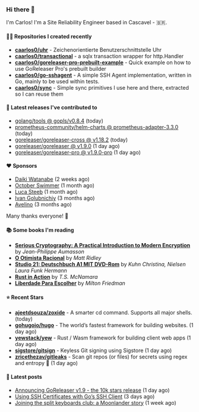 ### Hi there 👋

I'm Carlos! I'm a Site Reliability Engineer based in Cascavel - 🇧🇷.

#### 👨‍💻 Repositories I created recently
- **[caarlos0/uhr](https://github.com/caarlos0/uhr)** - Zeichenorientierte Benutzerschnittstelle Uhr
- **[caarlos0/transactional](https://github.com/caarlos0/transactional)** - a sqlx transaction wrapper for http.Handler
- **[caarlos0/goreleaser-pro-prebuilt-example](https://github.com/caarlos0/goreleaser-pro-prebuilt-example)** - Quick example on how to use GoReleaser Pro&#39;s prebuilt builder
- **[caarlos0/go-sshagent](https://github.com/caarlos0/go-sshagent)** - A simple SSH Agent implementation, written in Go, mainly to be used within tests.
- **[caarlos0/sync](https://github.com/caarlos0/sync)** - Simple sync primitives I use here and there, extracted so I can reuse them

#### 🚀 Latest releases I've contributed to


- [golang/tools @ gopls/v0.8.4](https://github.com/golang/tools/releases/tag/gopls%2Fv0.8.4) (today)
- [prometheus-community/helm-charts @ prometheus-adapter-3.3.0](https://github.com/prometheus-community/helm-charts/releases/tag/prometheus-adapter-3.3.0) (today)
- [goreleaser/goreleaser-cross @ v1.18.2](https://github.com/goreleaser/goreleaser-cross/releases/tag/v1.18.2) (today)
- [goreleaser/goreleaser @ v1.9.0](https://github.com/goreleaser/goreleaser/releases/tag/v1.9.0) (1 day ago)
- [goreleaser/goreleaser-pro @ v1.9.0-pro](https://github.com/goreleaser/goreleaser-pro/releases/tag/v1.9.0-pro) (1 day ago)

#### ❤️ Sponsors
- [Daiki Watanabe](https://github.com/daikw) (2 weeks ago)
- [October Swimmer](https://github.com/octoberswimmer) (1 month ago)
- [Luca Steeb](https://github.com/steebchen) (1 month ago)
- [Ivan Golubnichiy](https://github.com/h1kkan) (3 months ago)
- [Avelino](https://github.com/avelino) (3 months ago)

Many thanks everyone! 🙏

#### 📚 Some books I'm reading
- **[Serious Cryptography: A Practical Introduction to Modern Encryption](https://www.goodreads.com/book/show/36265193-serious-cryptography)** by _Jean-Philippe Aumasson_
- **[O Otimista Racional](https://www.goodreads.com/book/show/32706964-o-otimista-racional)** by _Matt Ridley_
- **[Studio 21: Deutschbuch A1 MIT DVD-Rom](https://www.goodreads.com/book/show/25495148-studio-21)** by _Kuhn Christina, Nielsen Laura Funk Hermann_
- **[Rust in Action](https://www.goodreads.com/book/show/45731908-rust-in-action)** by _T.S. McNamara_
- **[Liberdade Para Escolher](https://www.goodreads.com/book/show/17238591-liberdade-para-escolher)** by _Milton Friedman_

#### ⭐ Recent Stars


- **[ajeetdsouza/zoxide](https://github.com/ajeetdsouza/zoxide)** - A smarter cd command. Supports all major shells. (today)
- **[gohugoio/hugo](https://github.com/gohugoio/hugo)** - The world’s fastest framework for building websites. (1 day ago)
- **[yewstack/yew](https://github.com/yewstack/yew)** - Rust / Wasm framework for building client web apps (1 day ago)
- **[sigstore/gitsign](https://github.com/sigstore/gitsign)** - Keyless Git signing using Sigstore (1 day ago)
- **[zricethezav/gitleaks](https://github.com/zricethezav/gitleaks)** - Scan git repos (or files) for secrets using regex and entropy 🔑 (1 day ago)

#### 📄 Latest posts
- [Announcing GoReleaser v1.9 - the 10k stars release](https://carlosbecker.com/posts/goreleaser-v1.9/) (1 day ago)
- [Using SSH Certificates with Go’s SSH Client](https://carlosbecker.com/posts/golang-ssh-client-certificates/) (3 days ago)
- [Joining the split keyboards club: a Moonlander story](https://carlosbecker.com/posts/split-keyboard-moonlander/) (1 week ago)

